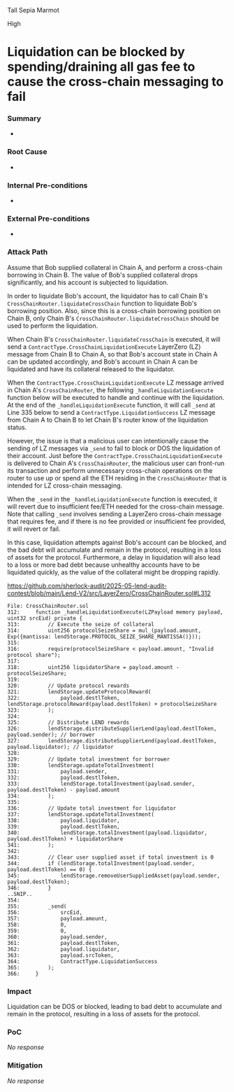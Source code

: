 Tall Sepia Marmot

High

# Liquidation can be blocked by spending/draining all gas fee to cause the cross-chain messaging to fail

### Summary

-

### Root Cause

-

### Internal Pre-conditions

-

### External Pre-conditions

-

### Attack Path

Assume that Bob supplied collateral in Chain A, and perform a cross-chain borrowing in Chain B. The value of Bob's supplied collateral drops significantly, and his account is subjected to liquidation.

In order to liquidate Bob's account, the liquidator has to call Chain B's `CrossChainRouter.liquidateCrossChain` function to liquidate Bob's borrowing position. Also, since this is a cross-chain borrowing position on Chain B, only Chain B's `CrossChainRouter.liquidateCrossChain` should be used to perform the liquidation.

When Chain B's `CrossChainRouter.liquidateCrossChain` is executed, it will send a `ContractType.CrossChainLiquidationExecute` LayerZero (LZ) message from Chain B to Chain A, so that Bob's account state in Chain A can be updated accordingly, and Bob's account in Chain A can be liquidated and have its collateral released to the liquidator.

When the `ContractType.CrossChainLiquidationExecute` LZ message arrived in Chain A's `CrossChainRouter`, the following `_handleLiquidationExecute` function below will be executed to handle and continue with the liquidation. At the end of the `_handleLiquidationExecute` function, it will call `_send` at Line 335 below to send a `ContractType.LiquidationSuccess` LZ message from Chain A to Chain B to let Chain B's router know of the liquidation status.

However, the issue is that a malicious user can intentionally cause the sending of LZ messages via `_send` to fail to block or DOS the liquidation of their account. Just before the `ContractType.CrossChainLiquidationExecute` is delivered to Chain A's `CrossChainRouter`, the malicious user can front-run its transaction and perform unnecessary cross-chain operations on the router to use up or spend all the ETH residing in the `CrossChainRouter` that is intended for LZ cross-chain messaging. 

When the `_send` in the `_handleLiquidationExecute` function is executed, it will revert due to insufficient fee/ETH needed for the cross-chain message. Note that calling `_send` involves sending a LayerZero cross-chain message that requires fee, and if there is no fee provided or insufficient fee provided, it will revert or fail.

In this case, liquidation attempts against Bob's account can be blocked, and the bad debt will accumulate and remain in the protocol, resulting in a loss of assets for the protocol. Furthermore, a delay in liquidation will also lead to a loss or more bad debt because unhealthy accounts have to be liquidated quickly, as the value of the collateral might be dropping rapidly. 

https://github.com/sherlock-audit/2025-05-lend-audit-contest/blob/main/Lend-V2/src/LayerZero/CrossChainRouter.sol#L312

```solidity
File: CrossChainRouter.sol
312:     function _handleLiquidationExecute(LZPayload memory payload, uint32 srcEid) private {
313:         // Execute the seize of collateral
314:         uint256 protocolSeizeShare = mul_(payload.amount, Exp({mantissa: lendStorage.PROTOCOL_SEIZE_SHARE_MANTISSA()}));
315: 
316:         require(protocolSeizeShare < payload.amount, "Invalid protocol share");
317: 
318:         uint256 liquidatorShare = payload.amount - protocolSeizeShare;
319: 
320:         // Update protocol rewards
321:         lendStorage.updateProtocolReward(
322:             payload.destlToken, lendStorage.protocolReward(payload.destlToken) + protocolSeizeShare
323:         );
324: 
325:         // Distribute LEND rewards
326:         lendStorage.distributeSupplierLend(payload.destlToken, payload.sender); // borrower
327:         lendStorage.distributeSupplierLend(payload.destlToken, payload.liquidator); // liquidator
328: 
329:         // Update total investment for borrower
330:         lendStorage.updateTotalInvestment(
331:             payload.sender,
332:             payload.destlToken,
333:             lendStorage.totalInvestment(payload.sender, payload.destlToken) - payload.amount
334:         );
335: 
336:         // Update total investment for liquidator
337:         lendStorage.updateTotalInvestment(
338:             payload.liquidator,
339:             payload.destlToken,
340:             lendStorage.totalInvestment(payload.liquidator, payload.destlToken) + liquidatorShare
341:         );
342: 
343:         // Clear user supplied asset if total investment is 0
344:         if (lendStorage.totalInvestment(payload.sender, payload.destlToken) == 0) {
345:             lendStorage.removeUserSuppliedAsset(payload.sender, payload.destlToken);
346:         }
..SNIP..
354: 
355:         _send(
356:             srcEid,
357:             payload.amount,
358:             0,
359:             0,
360:             payload.sender,
361:             payload.destlToken,
362:             payload.liquidator,
363:             payload.srcToken,
364:             ContractType.LiquidationSuccess
365:         );
366:     }
```

### Impact

Liquidation can be DOS or blocked, leading to bad debt to accumulate and remain in the protocol, resulting in a loss of assets for the protocol.


### PoC

_No response_

### Mitigation

_No response_